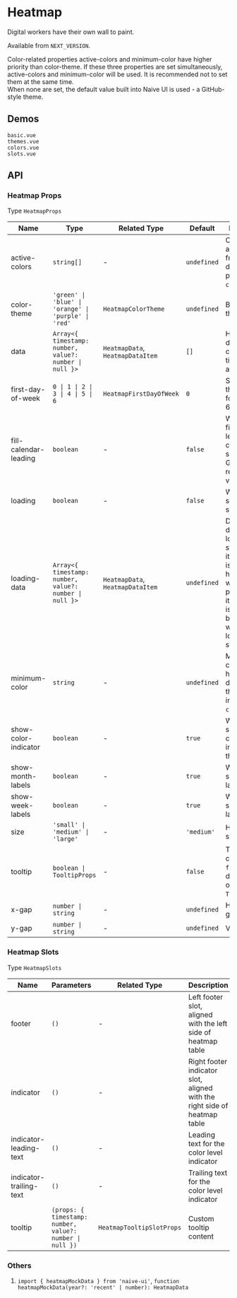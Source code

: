 <!--single-column-->

# Heatmap

Digital workers have their own wall to paint.

Available from `NEXT_VERSION`.

<n-alert type="info" title="Usage Prerequisites" :bordered="false">
  <n-text>
    Color-related properties <n-text code>active-colors</n-text> and <n-text code>minimum-color</n-text> have higher priority than <n-text code>color-theme</n-text>. If these three properties are set simultaneously, <n-text code>active-colors</n-text> and <n-text code>minimum-color</n-text> will be used. It is recommended not to set them at the same time.
  </n-text>
  <br />
  <n-text>
    When none are set, the default value built into Naive UI is used - a GitHub-style theme.
  </n-text>
</n-alert>

## Demos

```demo
basic.vue
themes.vue
colors.vue
slots.vue
```

## API

### Heatmap Props

Type `HeatmapProps`

| Name | Type | Related Type | Default | Description | Version |
| --- | --- | --- | --- | --- | --- |
| active-colors | `string[]` | - | `undefined` | Color array arranged from light to dark, higher priority than `color-theme`. | NEXT_VERSION |
| color-theme | `'green' \| 'blue' \| 'orange' \| 'purple' \| 'red'` | `HeatmapColorTheme` | `undefined` | Built-in color theme. | NEXT_VERSION |
| data | `Array<{ timestamp: number, value?: number \| null }>` | `HeatmapData`, `HeatmapDataItem` | `[]` | Heatmap data containing timestamp and value. | NEXT_VERSION |
| first-day-of-week | `0 \| 1 \| 2 \| 3 \| 4 \| 5 \| 6` | `HeatmapFirstDayOfWeek` | `0` | Start day of the week, 0 for Monday, 6 for Sunday. | NEXT_VERSION |
| fill-calendar-leading | `boolean` | - | `false` | Whether to fill the leading of calendar grid, suitable for GitHub style recent year view. | NEXT_VERSION |
| loading | `boolean` | - | `false` | Whether to show loading state. | NEXT_VERSION |
| loading-data | `Array<{ timestamp: number, value?: number \| null }>` | `HeatmapData`, `HeatmapDataItem` | `undefined` | Data to display in loading status. If item's `value` is `null`, cell is hidden but will occupy place. If. item's `value` is anything but `null`, cell will show loading status. | NEXT_VERSION |
| minimum-color | `string` | - | `undefined` | Minimum color for the heatmap, defaults to the first color in `active-colors`. | NEXT_VERSION |
| show-color-indicator | `boolean` | - | `true` | Whether to show the color level indicator at the bottom | NEXT_VERSION |
| show-month-labels | `boolean` | - | `true` | Whether to show month labels. | NEXT_VERSION |
| show-week-labels | `boolean` | - | `true` | Whether to show week labels. | NEXT_VERSION |
| size | `'small' \| 'medium' \| 'large'` | - | `'medium'` | Heatmap size. | NEXT_VERSION |
| tooltip | `boolean \| TooltipProps` | - | `false` | Tooltip configuration, `false` to disable, object for `TooltipProps`. | NEXT_VERSION |
| x-gap | `number \| string` | - | `undefined` | Horizontal gap | NEXT_VERSION |
| y-gap | `number \| string` | - | `undefined` | Vertical gap | NEXT_VERSION |

### Heatmap Slots

Type `HeatmapSlots`

| Name | Parameters | Related Type | Description | Version |
| --- | --- | --- | --- | --- |
| footer | `()` | - | Left footer slot, aligned with the left side of heatmap table | NEXT_VERSION |
| indicator | `()` | - | Right footer indicator slot, aligned with the right side of heatmap table | NEXT_VERSION |
| indicator-leading-text | `()` | - | Leading text for the color level indicator | NEXT_VERSION |
| indicator-trailing-text | `()` | - | Trailing text for the color level indicator | NEXT_VERSION |
| tooltip | `(props: { timestamp: number, value?: number \| null })` | `HeatmapTooltipSlotProps` | Custom tooltip content | NEXT_VERSION |

### Others

1. `import { heatmapMockData } from 'naive-ui'`, `function heatmapMockData(year?: 'recent' | number): HeatmapData`

